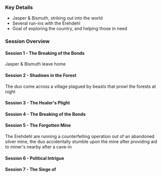 ### Key Details
- Jasper & Bismuth, striking out into the world
- Several run-ins with the Erehdehl
- Goal of exploring the country, and helping those in need


### Session Overview
#### Session 1 - The Breaking of the Bonds
Jasper & Bismuth leave home
#### Session 2 - Shadows in the Forest
The duo come across a village plagued by beasts that prowl the forests at night
#### Session 3 - The Healer's Plight
#### Session 4 - The Breaking of the Bonds
#### Session 5 - The Forgotten Mine
The Erehdehl are running a counterfeiting operation out of an abandoned silver mine, the duo accidentally stumble upon the mine after providing aid to miner's nearby after a cave-in
#### Session 6 - Political Intrigue
#### Session 7 - The Siege of 

